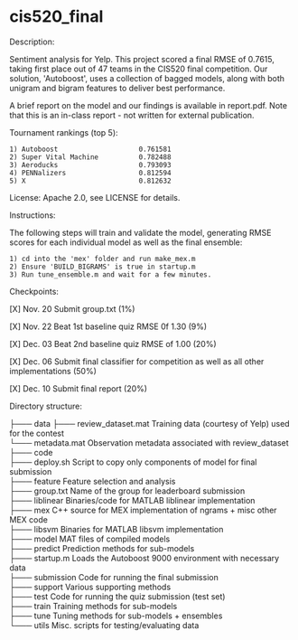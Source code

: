 cis520_final
============

Description:

Sentiment analysis for Yelp. This project scored a final RMSE of 0.7615, taking first place
out of 47 teams in the CIS520 final competition. Our solution, 'Autoboost', uses a collection
of bagged models, along with both unigram and bigram features to deliver best performance. 

A brief report on the model and our findings is available in report.pdf. Note that this is
an in-class report - not written for external publication. 

Tournament rankings (top 5):

    1) Autoboost					0.761581
    2) Super Vital Machine			0.782488
    3) Aeroducks					0.793093
    4) PENNalizers					0.812594
    5) X							0.812632

License: Apache 2.0, see LICENSE for details.

Instructions:

The following steps will train and validate the model, generating RMSE scores for each individual
model as well as the final ensemble:

	1) cd into the 'mex' folder and run make_mex.m
	2) Ensure 'BUILD_BIGRAMS' is true in startup.m
	3) Run tune_ensemble.m and wait for a few minutes.

Checkpoints:

[X]   Nov. 20 Submit group.txt (1%)

[X]   Nov. 22 Beat 1st baseline quiz RMSE 0f 1.30 (9%)

[X]   Dec. 03 Beat 2nd baseline quiz RMSE of 1.00 (20%)

[X]   Dec. 06 Submit final classifier for competition as well as all other implementations (50%)

[X]   Dec. 10 Submit final report (20%)

Directory structure:

├─── data
	├─── review_dataset.mat Training data (courtesy of Yelp) used for the contest  
    └─── metadata.mat 		Observation metadata associated with review_dataset  
├─── code  
    ├─── deploy.sh 		   	Script to copy only components of model for final submission  
    ├─── feature 			Feature selection and analysis  
    ├─── group.txt			Name of the group for leaderboard submission  
    ├─── liblinear 			Binaries/code for MATLAB liblinear implementation  
    ├─── mex 				C++ source for MEX implementation of ngrams + misc other MEX code  
    ├─── libsvm 			Binaries for MATLAB libsvm implementation  
    ├─── model 				MAT files of compiled models  
	├─── predict			Prediction methods for sub-models  
	├─── startup.m			Loads the Autoboost 9000 environment with necessary data  
	├─── submission 		Code for running the final submission  
    ├─── support			Various supporting methods  
    ├─── test				Code for running the quiz submission (test set)  
    ├─── train				Training methods for sub-models  
    ├─── tune				Tuning methods for sub-models + ensembles  
    └─── utils				Misc. scripts for testing/evaluating data  
